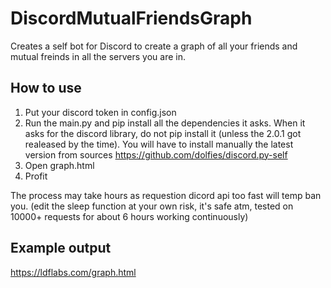 # DiscordMutualFriendsGraph
Creates a self bot for Discord to create a graph of all your friends and mutual freinds in all the servers you are in.

## How to use
1) Put your discord token in config.json
2) Run the main.py and pip install all the dependencies it asks. 
When it asks for the discord library, do not pip install it (unless the 2.0.1 got realeased by the time).
You will have to install manually the latest version from sources https://github.com/dolfies/discord.py-self
3) Open graph.html
4) Profit

The process may take hours as requestion dicord api too fast will temp ban you. (edit the sleep function at your own risk, it's safe atm, tested on 10000+ requests for about 6 hours working continuously)

## Example output
https://ldflabs.com/graph.html
